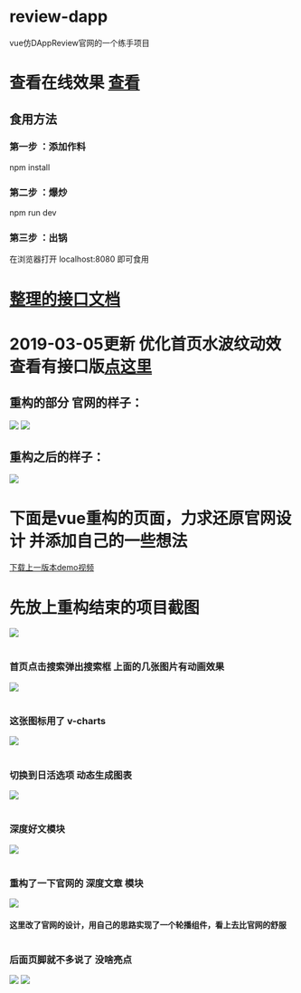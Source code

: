 
# review-dapp
vue仿DAppReview官网的一个练手项目
# 查看在线效果 [查看](https://kamyochae.github.io/review-dapp-noapi/)
## 食用方法

### 第一步 ：添加作料

npm install 

### 第二步 ：爆炒

npm run dev 

### 第三步 ：出锅

在浏览器打开 localhost:8080 即可食用
 
# [整理的接口文档](https://github.com/KamyoChae/review-dapp/blob/master/api.md)

# 2019-03-05更新 优化首页水波纹动效 查看有接口版[点这里](https://github.com/KamyoChae/review-dapp)

## 重构的部分 官网的样子：

![](https://github.com/KamyoChae/review-dapp/blob/master/_demo_image/deep1.JPG)
![](https://github.com/KamyoChae/review-dapp/blob/master/_demo_image/deep2.JPG)

## 重构之后的样子：
![](https://github.com/KamyoChae/review-dapp/blob/master/_demo_image/slider1.gif) 

# 下面是vue重构的页面，力求还原官网设计 并添加自己的一些想法

[下载上一版本demo视频](https://github.com/KamyoChae/review-dapp/blob/master/_demo_image/DAppReview.mp4)

# 先放上重构结束的项目截图

![](https://github.com/KamyoChae/review-dapp/blob/master/_demo_image/index_page_min.png)

#
### 首页点击搜索弹出搜索框 上面的几张图片有动画效果
![](https://github.com/KamyoChae/review-dapp/blob/master/_demo_image/index_1_search.JPG)

 
#
### 这张图标用了 v-charts 
![](https://github.com/KamyoChae/review-dapp/blob/master/_demo_image/index_4.JPG)

#
### 切换到日活选项 动态生成图表
![](https://github.com/KamyoChae/review-dapp/blob/master/_demo_image/index_4_user.JPG)

#
### 深度好文模块
![](https://github.com/KamyoChae/review-dapp/blob/master/_demo_image/index_5.JPG)

#
### 重构了一下官网的 深度文章 模块
![](https://github.com/KamyoChae/review-dapp/blob/master/_demo_image/index_5_slider.JPG)

#### 这里改了官网的设计，用自己的思路实现了一个轮播组件，看上去比官网的舒服

#
### 后面页脚就不多说了 没啥亮点
![](https://github.com/KamyoChae/review-dapp/blob/master/_demo_image/index_6.JPG) 
![](https://github.com/KamyoChae/review-dapp/blob/master/_demo_image/index_7.JPG)
